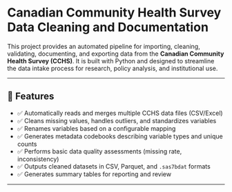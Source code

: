 #  Canadian Community Health Survey Data Cleaning and Documentation

This project provides an automated pipeline for importing, cleaning, validating, documenting, and exporting data from the **Canadian Community Health Survey (CCHS)**. It is built with Python and designed to streamline the data intake process for research, policy analysis, and institutional use.

---

## 🔧 Features

- ✅ Automatically reads and merges multiple CCHS data files (CSV/Excel)
- ✅ Cleans missing values, handles outliers, and standardizes variables
- ✅ Renames variables based on a configurable mapping
- ✅ Generates metadata codebooks describing variable types and unique counts
- ✅ Performs basic data quality assessments (missing rate, inconsistency)
- ✅ Outputs cleaned datasets in CSV, Parquet, and `.sas7bdat` formats
- ✅ Generates summary tables for reporting and review

---


